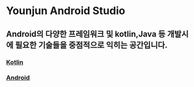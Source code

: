 # Younjun Android Studio
## Android의 다양한 프레임워크 및 kotlin,Java 등 개발시에 필요한 기술들을 중점적으로 익히는 공간입니다.


### [Kotlin](https://github.com/gaki2745/Youngjun-Android-Studio/tree/master/Kotlin)  

### [Android](https://github.com/gaki2745/Youngjun-Android-Studio/tree/master/Android)
